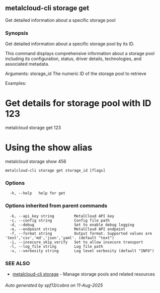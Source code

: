 ## metalcloud-cli storage get

Get detailed information about a specific storage pool

### Synopsis

Get detailed information about a specific storage pool by its ID.

This command displays comprehensive information about a storage pool including its
configuration, status, driver details, technologies, and associated metadata.

Arguments:
  storage_id    The numeric ID of the storage pool to retrieve

Examples:
  # Get details for storage pool with ID 123
  metalcloud storage get 123

  # Using the show alias
  metalcloud storage show 456

```
metalcloud-cli storage get storage_id [flags]
```

### Options

```
  -h, --help   help for get
```

### Options inherited from parent commands

```
  -k, --api_key string         MetalCloud API key
  -c, --config string          Config file path
  -d, --debug                  Set to enable debug logging
  -e, --endpoint string        MetalCloud API endpoint
  -f, --format string          Output format. Supported values are 'text','csv','md','json','yaml'. (default "text")
  -i, --insecure_skip_verify   Set to allow insecure transport
  -l, --log_file string        Log file path
  -v, --verbosity string       Log level verbosity (default "INFO")
```

### SEE ALSO

* [metalcloud-cli storage](metalcloud-cli_storage.md)	 - Manage storage pools and related resources

###### Auto generated by spf13/cobra on 11-Aug-2025
